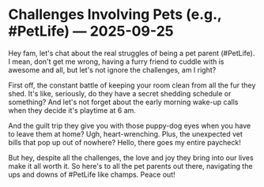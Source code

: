 # Challenges Involving Pets (e.g., #PetLife) — 2025-09-25

Hey fam, let's chat about the real struggles of being a pet parent (#PetLife). I mean, don't get me wrong, having a furry friend to cuddle with is awesome and all, but let's not ignore the challenges, am I right?

First off, the constant battle of keeping your room clean from all the fur they shed. It's like, seriously, do they have a secret shedding schedule or something? And let's not forget about the early morning wake-up calls when they decide it's playtime at 6 am.

And the guilt trip they give you with those puppy-dog eyes when you have to leave them at home? Ugh, heart-wrenching. Plus, the unexpected vet bills that pop up out of nowhere? Hello, there goes my entire paycheck!

But hey, despite all the challenges, the love and joy they bring into our lives make it all worth it. So here's to all the pet parents out there, navigating the ups and downs of #PetLife like champs. Peace out!